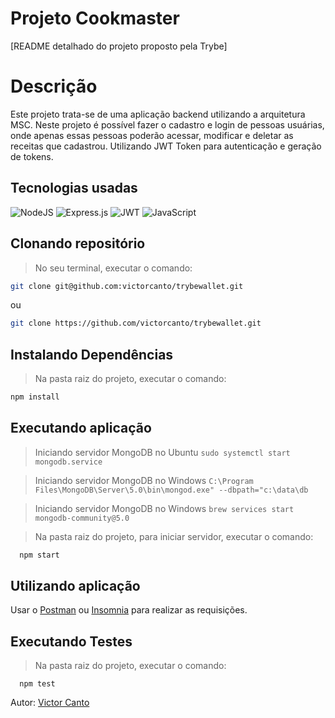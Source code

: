 # Projeto Cookmaster

[README detalhado do projeto proposto pela Trybe]

# Descrição
Este projeto trata-se de uma aplicação backend utilizando a arquitetura MSC. Neste projeto é possível fazer o cadastro e login de pessoas usuárias, onde apenas essas pessoas poderão acessar, modificar e deletar as receitas que cadastrou. Utilizando JWT Token para autenticação e geração de tokens.

## Tecnologias usadas
![NodeJS](https://img.shields.io/badge/node.js-6DA55F?style=for-the-badge&logo=node.js&logoColor=white)
![Express.js](https://img.shields.io/badge/express.js-%23404d59.svg?style=for-the-badge&logo=express&logoColor=%2361DAFB)
![JWT](https://img.shields.io/badge/JWT-black?style=for-the-badge&logo=JSON%20web%20tokens)
![JavaScript](https://img.shields.io/badge/javascript-%23323330.svg?style=for-the-badge&logo=javascript&logoColor=%23F7DF1E)

## Clonando repositório
> No seu terminal, executar o comando:
```bash
git clone git@github.com:victorcanto/trybewallet.git
``` 
ou
```bash
git clone https://github.com/victorcanto/trybewallet.git
``` 

## Instalando Dependências

> Na pasta raiz do projeto, executar o comando:
```bash
npm install
``` 
## Executando aplicação

> Iniciando servidor MongoDB no Ubuntu
  `sudo systemctl start mongodb.service`
  
> Iniciando servidor MongoDB no Windows
  `C:\Program Files\MongoDB\Server\5.0\bin\mongod.exe" --dbpath="c:\data\db`

> Iniciando servidor MongoDB no Windows
 `brew services start mongodb-community@5.0`

> Na pasta raiz do projeto, para iniciar servidor, executar o comando:
  ```bash
    npm start
  ```
 ## Utilizando aplicação
 
  Usar o [Postman](https://www.postman.com/) ou [Insomnia](https://insomnia.rest/download) para realizar as requisições.
  
## Executando Testes

> Na pasta raiz do projeto, executar o comando:
  ```
    npm test
  ```

  Autor: [Victor Canto](https://www.linkedin.com/in/vscanto/)
